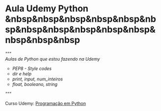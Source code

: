# Aula Udemy Python &nbsp&nbsp&nbsp&nbsp&nbsp&nbsp&nbsp&nbsp&nbsp&nbsp&nbsp&nbsp&nbsp&nbsp<a href="https://drive.google.com/file/d/1G3CVqhz8l0J3Fx543WDn7-gTDaTC-e_G/view?usp=sharing"></a><br/>

<i>"""<br/>
Aulas de Python que estou fazendo na Udemy<br/>

<ul type="circle">
  <li>PEP8 - Style codes</li>
  <li>dir e help</li>
  <li>print, input, num_inteiros</li>
  <li>float, booleano, string</li>
</ul>
"""
</i>

Curso Udemy: <a href="https://www.udemy.com/share/1013uIAEIZcVxQQXgJ/" target="_blank">Programação em Python</a>
